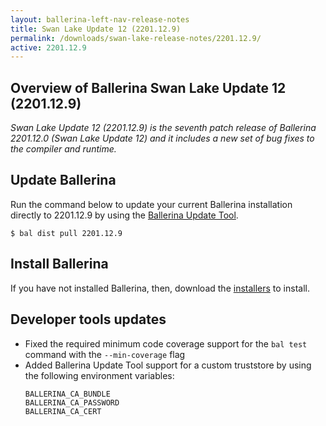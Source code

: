 ```yaml
---
layout: ballerina-left-nav-release-notes
title: Swan Lake Update 12 (2201.12.9) 
permalink: /downloads/swan-lake-release-notes/2201.12.9/
active: 2201.12.9
---
```


## Overview of Ballerina Swan Lake Update 12 (2201.12.9)

<em>Swan Lake Update 12 (2201.12.9) is the seventh patch release of Ballerina 2201.12.0 (Swan Lake Update 12) and it includes a new set of bug fixes to the compiler and runtime.</em>

## Update Ballerina

Run the command below to update your current Ballerina installation directly to 2201.12.9 by using the [Ballerina Update Tool](/learn/update-tool/).

```
$ bal dist pull 2201.12.9
```

## Install Ballerina

If you have not installed Ballerina, then, download the [installers](/downloads/#swanlake) to install.

<!-- ADD ONLY THE APPLICABLE SECTIONS FROM THE BELOW -->


## Developer tools updates

- Fixed the required minimum code coverage support for the `bal test` command with the `--min-coverage` flag
- Added Ballerina Update Tool support for a custom truststore by using the following environment variables:
    ```
    BALLERINA_CA_BUNDLE
    BALLERINA_CA_PASSWORD
    BALLERINA_CA_CERT
    ```
